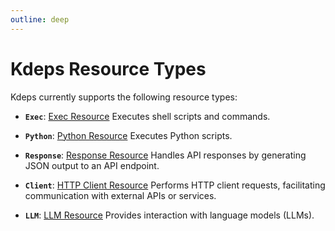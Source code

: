 ```yaml
---
outline: deep
---
```


# Kdeps Resource Types

Kdeps currently supports the following resource types:

- **`Exec`**: [Exec Resource](../resources/exec.md)
  Executes shell scripts and commands.

- **`Python`**: [Python Resource](../resources/python.md)
  Executes Python scripts.

- **`Response`**: [Response Resource](../resources/response.md)
  Handles API responses by generating JSON output to an API endpoint.

- **`Client`**: [HTTP Client Resource](../resources/client.md)
  Performs HTTP client requests, facilitating communication with external APIs or services.

- **`LLM`**: [LLM Resource](../resources/llm.md)
  Provides interaction with language models (LLMs).
